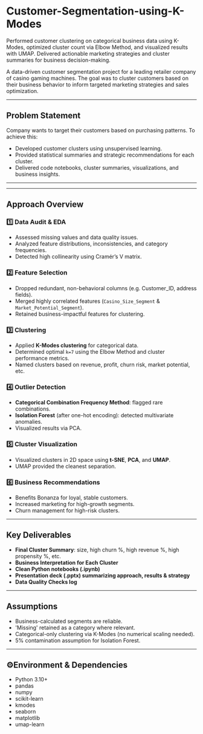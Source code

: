 # Customer-Segmentation-using-K-Modes
Performed customer clustering on categorical business data using K-Modes, optimized cluster count via Elbow Method, and visualized results with UMAP. Delivered actionable marketing strategies and cluster summaries for business decision-making.


A data-driven customer segmentation project for a leading retailer company of casino gaming machines. The goal was to cluster customers based on their business behavior to inform targeted marketing strategies and sales optimization.

---

## Problem Statement

Company wants to target their customers based on purchasing patterns. To achieve this:
- Developed customer clusters using unsupervised learning.
- Provided statistical summaries and strategic recommendations for each cluster.
- Delivered code notebooks, cluster summaries, visualizations, and business insights.

---


---

## Approach Overview

### 1️⃣ Data Audit & EDA
- Assessed missing values and data quality issues.
- Analyzed feature distributions, inconsistencies, and category frequencies.
- Detected high collinearity using Cramér’s V matrix.

### 2️⃣ Feature Selection
- Dropped redundant, non-behavioral columns (e.g. Customer_ID, address fields).
- Merged highly correlated features (`Casino_Size_Segment` & `Market_Potential_Segment`).
- Retained business-impactful features for clustering.

### 3️⃣ Clustering
- Applied **K-Modes clustering** for categorical data.
- Determined optimal `k=7` using the Elbow Method and cluster performance metrics.
- Named clusters based on revenue, profit, churn risk, market potential, etc.

### 4️⃣ Outlier Detection
- **Categorical Combination Frequency Method**: flagged rare combinations.
- **Isolation Forest** (after one-hot encoding): detected multivariate anomalies.
- Visualized results via PCA.

### 5️⃣ Cluster Visualization
- Visualized clusters in 2D space using **t-SNE**, **PCA**, and **UMAP**.
- UMAP provided the cleanest separation.

### 6️⃣ Business Recommendations
- Benefits Bonanza for loyal, stable customers.
- Increased marketing for high-growth segments.
- Churn management for high-risk clusters.

---

##  Key Deliverables
-  **Final Cluster Summary**: size, high churn %, high revenue %, high propensity %, etc.
-  **Business Interpretation for Each Cluster**
-  **Clean Python notebooks (.ipynb)**
-  **Presentation deck (.pptx) summarizing approach, results & strategy**
-  **Data Quality Checks log**

---

## Assumptions
- Business-calculated segments are reliable.
- 'Missing' retained as a category where relevant.
- Categorical-only clustering via K-Modes (no numerical scaling needed).
- 5% contamination assumption for Isolation Forest.

---

## ⚙Environment & Dependencies

- Python 3.10+
- pandas
- numpy
- scikit-learn
- kmodes
- seaborn
- matplotlib
- umap-learn
